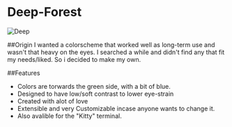 # Deep-Forest
![Deep](/images/deep.png)

##Origin
I wanted a colorscheme that worked well as long-term use and wasn't that heavy on the eyes. I searched a while and didn't find any that fit my needs/liked. So i decided to make my own.

##Features
* Colors are torwards the green side, with a bit of blue.
* Designed to have low/soft contrast to lower eye-strain
* Created with alot of love
* Extensible and very Customizable incase anyone wants to change it.
* Also avalible for the "Kitty" terminal.

